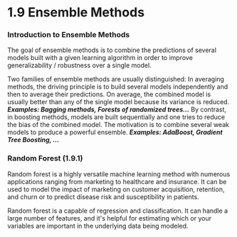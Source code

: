 1.9 Ensemble Methods
========================

### Introduction to Ensemble Methods
The goal of ensemble methods is to combine the predictions of several models built with a given learning algorithm in order to improve generalizability / robustness over a single model.

Two families of ensemble methods are usually distinguished:
In averaging methods, the driving principle is to build several models independently and then to average their predictions. On average, the combined model is usually better than any of the single model because its variance is reduced.
***Examples: Bagging methods, Forests of randomized trees...***
By contrast, in boosting methods, models are built sequentially and one tries to reduce the bias of the combined model. The motivation is to combine several weak models to produce a powerful ensemble.
***Examples: AdaBoost, Gradient Tree Boosting, ...***


### Random Forest (1.9.1)
Random forest is a highly versatile machine learning method with numerous applications ranging from marketing to healthcare and insurance. It can be used to model the impact of marketing on customer acquisition, retention, and churn or to predict disease risk and susceptibility in patients.

Random forest is a capable of regression and classification. It can handle a large number of features, and it's helpful for estimating which or your variables are important in the underlying data being modeled.
